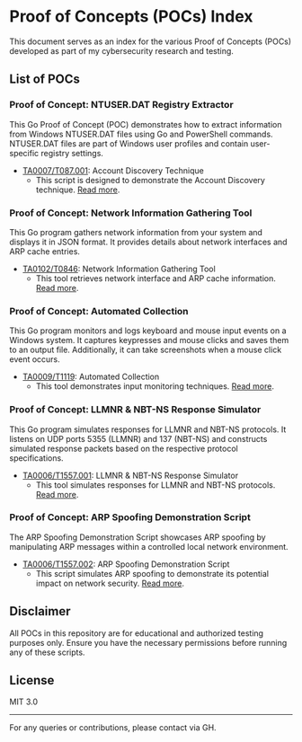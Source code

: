# Proof of Concepts (POCs) Index

This document serves as an index for the various Proof of Concepts (POCs) developed as part of my cybersecurity research and testing.

## List of POCs

### Proof of Concept: NTUSER.DAT Registry Extractor

This Go Proof of Concept (POC) demonstrates how to extract information from Windows NTUSER.DAT files using Go and PowerShell commands. NTUSER.DAT files are part of Windows user profiles and contain user-specific registry settings.

- [TA0007/T087.001](./TA0007/T087.001): Account Discovery Technique
  - This script is designed to demonstrate the Account Discovery technique. [Read more](./TA0007/T087.001/readme.md).

### Proof of Concept: Network Information Gathering Tool

This Go program gathers network information from your system and displays it in JSON format. It provides details about network interfaces and ARP cache entries.

- [TA0102/T0846](./TA0102/T0846): Network Information Gathering Tool
  - This tool retrieves network interface and ARP cache information. [Read more](./TA0102/T0846/readme.md).

### Proof of Concept: Automated Collection

This Go program monitors and logs keyboard and mouse input events on a Windows system. It captures keypresses and mouse clicks and saves them to an output file. Additionally, it can take screenshots when a mouse click event occurs.

- [TA0009/T1119](./TA0009/T1119/readme.md): Automated Collection
  - This tool demonstrates input monitoring techniques. [Read more](./TA0009/T1119/readme.md).

### Proof of Concept: LLMNR & NBT-NS Response Simulator

This Go program simulates responses for LLMNR and NBT-NS protocols. It listens on UDP ports 5355 (LLMNR) and 137 (NBT-NS) and constructs simulated response packets based on the respective protocol specifications.

- [TA0006/T1557.001](./TA0006/T1557.001): LLMNR & NBT-NS Response Simulator
  - This tool simulates responses for LLMNR and NBT-NS protocols. [Read more](./TA0006/T1557.001/readme.md).

### Proof of Concept: ARP Spoofing Demonstration Script

The ARP Spoofing Demonstration Script showcases ARP spoofing by manipulating ARP messages within a controlled local network environment.

- [TA0006/T1557.002](./TA0006/T1557.002): ARP Spoofing Demonstration Script
  - This script simulates ARP spoofing to demonstrate its potential impact on network security. [Read more](./TA0006/T1557.002/readme.md).

## Disclaimer

All POCs in this repository are for educational and authorized testing purposes only. Ensure you have the necessary permissions before running any of these scripts.

## License

MIT 3.0

---

For any queries or contributions, please contact via GH.
